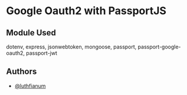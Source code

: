 
# Google Oauth2 with PassportJS

## Module Used

dotenv, express, jsonwebtoken, mongoose, passport, passport-google-oauth2,
passport-jwt

## Authors

- [@luthfianum](https://www.github.com/luthfianum)

